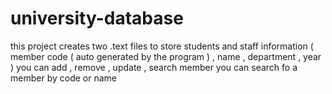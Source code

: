 # university-database
this project creates two .text files to store students and staff information ( member code ( auto generated by the program ) , name , department , year )
you can add , remove , update , search member 
you can search fo a member by code or name 
